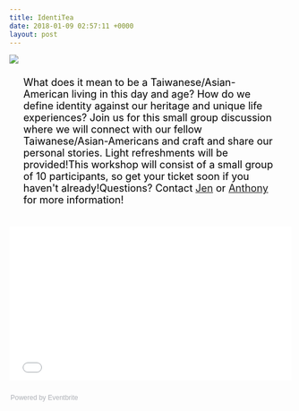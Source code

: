 ```yaml
---
title: IdentiTea
date: 2018-01-09 02:57:11 +0000
layout: post
---
```


<img src="https://img.evbuc.com/https%3A%2F%2Fcdn.evbuc.com%2Fimages%2F39370674%2F59649190843%2F1%2Foriginal.jpg?w=800&rect=0%2C0%2C894%2C447&s=d97165355f131b408825e2cfe87b3c24">
<div style="font-size: 18px; color: black; padding:5px 25px;">
<p>What does it mean to be a Taiwanese/Asian-American living in this day and age? How do we define identity against our heritage and unique life experiences? Join us for this small group discussion where we will connect with our fellow Taiwanese/Asian-Americans and craft and share our personal stories. Light refreshments will be provided!This workshop will consist of a small group of 10 participants, so get your ticket soon if you haven't already!Questions? Contact <a href="mailto:jen.tsang@tap-boston.org">Jen</a> or <a href="mailto:anthony.wu@tap-boston.org">Anthony</a> for more information!</p>
</div>
<div style="width: 100%; text-align: left;">
<p>
<iframe src="//eventbrite.com/tickets-external?eid=41984280112&amp;ref=etckt" width="100%" height="275" frameborder="0" marginwidth="5" marginheight="5" scrolling="auto">
</iframe>
</p>
<div style="font-family: Helvetica, Arial; font-size: 12px; padding: 10px 0 5px; margin: 2px; width: 100%; text-align: left;">
<a class="powered-by-eb" style="color: #adb0b6; text-decoration: none;" href="http://www.eventbrite.com/" target="_blank" rel="noopener">Powered by Eventbrite</a>
</div>